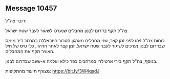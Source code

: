## Message 10457

דובר צה"ל:

צה"ל תקף בדרום לבנון מחבלים שנערכו לשיגור לעבר שטח ישראל

כוחות צה"ל זיהו לפני זמן קצר, שני מחבלים מארגון הטרור חיזבאללה במרחב דיר מימס שבדרום לבנון נערכים לשיגור לעבר שטח ישראל. 
זמן קצר לאחר הזיהוי, כלי טיס של חיל האוויר תקף את המחבלים.

בנוסף, צה"ל תקף בירי ארטילרי במרחבים כפר כילא ועלמה א-שעב שבדרום לבנון.

מצורף תיעוד מהתקיפות: https://bit.ly/3W4qsdJ

